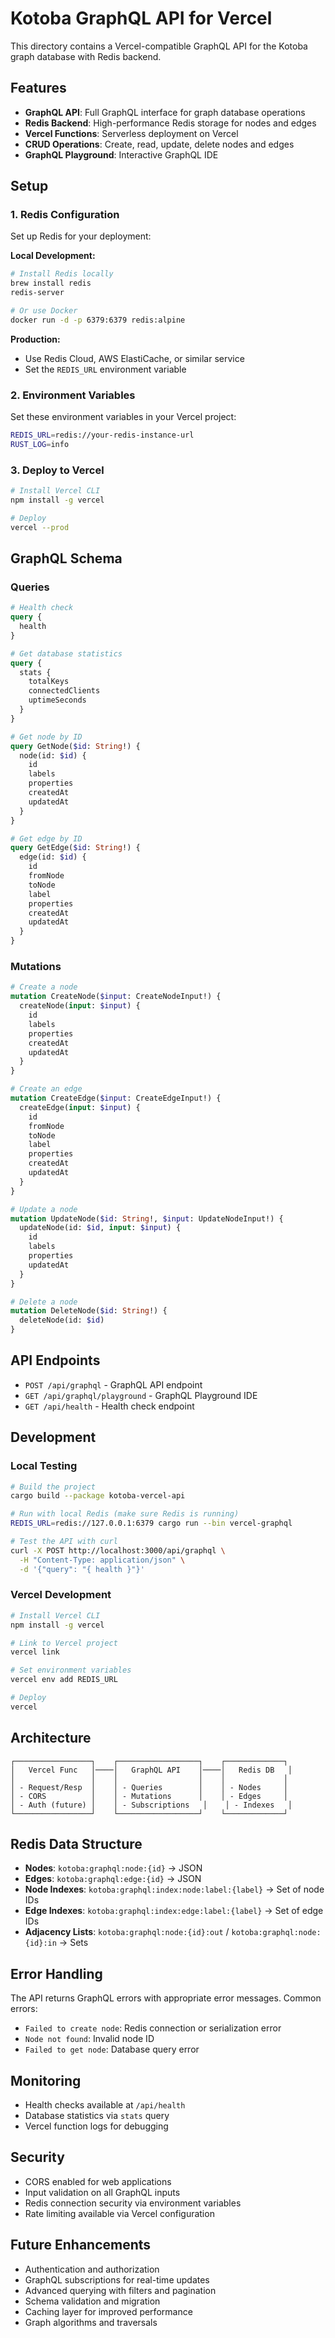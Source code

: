# Kotoba GraphQL API for Vercel

This directory contains a Vercel-compatible GraphQL API for the Kotoba graph database with Redis backend.

## Features

- **GraphQL API**: Full GraphQL interface for graph database operations
- **Redis Backend**: High-performance Redis storage for nodes and edges
- **Vercel Functions**: Serverless deployment on Vercel
- **CRUD Operations**: Create, read, update, delete nodes and edges
- **GraphQL Playground**: Interactive GraphQL IDE

## Setup

### 1. Redis Configuration

Set up Redis for your deployment:

**Local Development:**
```bash
# Install Redis locally
brew install redis
redis-server

# Or use Docker
docker run -d -p 6379:6379 redis:alpine
```

**Production:**
- Use Redis Cloud, AWS ElastiCache, or similar service
- Set the `REDIS_URL` environment variable

### 2. Environment Variables

Set these environment variables in your Vercel project:

```bash
REDIS_URL=redis://your-redis-instance-url
RUST_LOG=info
```

### 3. Deploy to Vercel

```bash
# Install Vercel CLI
npm install -g vercel

# Deploy
vercel --prod
```

## GraphQL Schema

### Queries

```graphql
# Health check
query {
  health
}

# Get database statistics
query {
  stats {
    totalKeys
    connectedClients
    uptimeSeconds
  }
}

# Get node by ID
query GetNode($id: String!) {
  node(id: $id) {
    id
    labels
    properties
    createdAt
    updatedAt
  }
}

# Get edge by ID
query GetEdge($id: String!) {
  edge(id: $id) {
    id
    fromNode
    toNode
    label
    properties
    createdAt
    updatedAt
  }
}
```

### Mutations

```graphql
# Create a node
mutation CreateNode($input: CreateNodeInput!) {
  createNode(input: $input) {
    id
    labels
    properties
    createdAt
    updatedAt
  }
}

# Create an edge
mutation CreateEdge($input: CreateEdgeInput!) {
  createEdge(input: $input) {
    id
    fromNode
    toNode
    label
    properties
    createdAt
    updatedAt
  }
}

# Update a node
mutation UpdateNode($id: String!, $input: UpdateNodeInput!) {
  updateNode(id: $id, input: $input) {
    id
    labels
    properties
    updatedAt
  }
}

# Delete a node
mutation DeleteNode($id: String!) {
  deleteNode(id: $id)
}
```

## API Endpoints

- `POST /api/graphql` - GraphQL API endpoint
- `GET /api/graphql/playground` - GraphQL Playground IDE
- `GET /api/health` - Health check endpoint

## Development

### Local Testing

```bash
# Build the project
cargo build --package kotoba-vercel-api

# Run with local Redis (make sure Redis is running)
REDIS_URL=redis://127.0.0.1:6379 cargo run --bin vercel-graphql

# Test the API with curl
curl -X POST http://localhost:3000/api/graphql \
  -H "Content-Type: application/json" \
  -d '{"query": "{ health }"}'
```

### Vercel Development

```bash
# Install Vercel CLI
npm install -g vercel

# Link to Vercel project
vercel link

# Set environment variables
vercel env add REDIS_URL

# Deploy
vercel
```

## Architecture

```
┌─────────────────┐    ┌──────────────────┐    ┌─────────────┐
│   Vercel Func   │────│   GraphQL API    │────│   Redis DB   │
│                 │    │                  │    │             │
│ - Request/Resp  │    │ - Queries        │    │ - Nodes     │
│ - CORS          │    │ - Mutations      │    │ - Edges     │
│ - Auth (future) │    │ - Subscriptions   │    │ - Indexes   │
└─────────────────┘    └──────────────────┘    └─────────────┘
```

## Redis Data Structure

- **Nodes**: `kotoba:graphql:node:{id}` → JSON
- **Edges**: `kotoba:graphql:edge:{id}` → JSON
- **Node Indexes**: `kotoba:graphql:index:node:label:{label}` → Set of node IDs
- **Edge Indexes**: `kotoba:graphql:index:edge:label:{label}` → Set of edge IDs
- **Adjacency Lists**: `kotoba:graphql:node:{id}:out` / `kotoba:graphql:node:{id}:in` → Sets

## Error Handling

The API returns GraphQL errors with appropriate error messages. Common errors:

- `Failed to create node`: Redis connection or serialization error
- `Node not found`: Invalid node ID
- `Failed to get node`: Database query error

## Monitoring

- Health checks available at `/api/health`
- Database statistics via `stats` query
- Vercel function logs for debugging

## Security

- CORS enabled for web applications
- Input validation on all GraphQL inputs
- Redis connection security via environment variables
- Rate limiting available via Vercel configuration

## Future Enhancements

- Authentication and authorization
- GraphQL subscriptions for real-time updates
- Advanced querying with filters and pagination
- Schema validation and migration
- Caching layer for improved performance
- Graph algorithms and traversals
